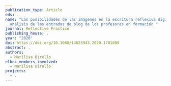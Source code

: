 ```yaml
---
publication_type: Article
eds: .
name: "Las posibilidades de las imágenes en la escritura reflexiva digital: un
  análisis de las entradas de blog de los profesores en formación "
journal: Reflective Practice
publishing_house: .
year: "2020"
doi: https://doi.org/10.1080/14623943.2020.1781609
abstract: .
authors:
  - Marilisa Birello
elbec_members_involved:
  - Marilisa Birello
projects:
  - .
---
```


